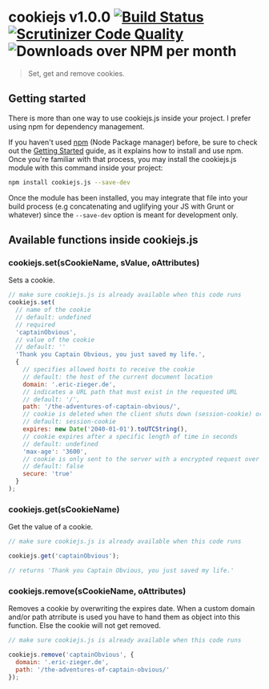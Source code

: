 # cookiejs v1.0.0 [![Build Status](https://scrutinizer-ci.com/g/theZieger/cookiejs.js/badges/build.png?b=master)](https://scrutinizer-ci.com/g/theZieger/cookiejs.js/build-status/master) [![Scrutinizer Code Quality](https://scrutinizer-ci.com/g/theZieger/cookiejs.js/badges/quality-score.png?b=master)](https://scrutinizer-ci.com/g/theZieger/cookiejs.js/?branch=master) ![Downloads over NPM per month](https://img.shields.io/npm/dm/cookiejs.js.svg?maxAge=7200&colorB=cb3837)

> Set, get and remove cookies.

## Getting started

There is more than one way to use cookiejs.js inside your project. I prefer using npm for dependency management.

If you haven't used [npm](http://npmjs.com/) (Node Package manager) before, be sure to check out the [Getting Started](https://docs.npmjs.com/getting-started/what-is-npm) guide, as it explains how to install and use npm. Once you're familiar with that process, you may install the cookiejs.js module with this command inside your project:

```bash
npm install cookiejs.js --save-dev
```

Once the module has been installed, you may integrate that file into your build process (e.g concatenating and uglifying your JS with Grunt or whatever) since the `--save-dev` option is meant for development only.

## Available functions inside cookiejs.js

### cookiejs.set(sCookieName, sValue, oAttributes)

Sets a cookie.

```javascript
// make sure cookiejs.js is already available when this code runs
cookiejs.set(
  // name of the cookie
  // default: undefined
  // required
  'captainObvious',
  // value of the cookie
  // default: ''
  'Thank you Captain Obvious, you just saved my life.',
  {
    // specifies allowed hosts to receive the cookie
    // default: the host of the current document location
    domain: '.eric-zieger.de',
    // indicates a URL path that must exist in the requested URL
    // default: '/',
    path: '/the-adventures-of-captain-obvious/',
    // cookie is deleted when the client shuts down (session-cookie) or when the expire date is reached
    // default: session-cookie
    expires: new Date('2040-01-01').toUTCString(),
    // cookie expires after a specific length of time in seconds
    // default: undefined
    'max-age': '3600',
    // cookie is only sent to the server with a encrypted request over the HTTPS protocol
    // default: false
    secure: 'true'
  }
);
```

### cookiejs.get(sCookieName)

Get the value of a cookie.

```javascript
// make sure cookiejs.js is already available when this code runs

cookiejs.get('captainObvious');

// returns 'Thank you Captain Obvious, you just saved my life.'
```

### cookiejs.remove(sCookieName, oAttributes)

Removes a cookie by overwriting the expires date.
When a custom domain and/or path atrribute is used you have to hand them as object into this function.
Else the cookie will not get removed.

```javascript
// make sure cookiejs.js is already available when this code runs

cookiejs.remove('captainObvious', {
  domain: '.eric-zieger.de',
  path: '/the-adventures-of-captain-obvious/'
});
```
